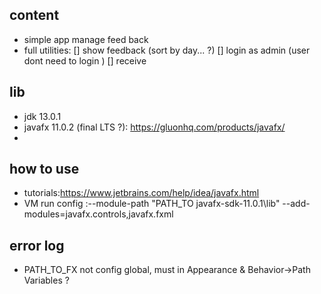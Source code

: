 ## content
- simple app manage feed back 
- full utilities:
[] show feedback (sort by day... ?)
[] login as admin (user dont need to login )
[] receive 

## lib 
- jdk 13.0.1
- javafx 11.0.2 (final LTS ?): https://gluonhq.com/products/javafx/
- 

## how to use 
- tutorials:https://www.jetbrains.com/help/idea/javafx.html
- VM run config :--module-path "PATH_TO javafx-sdk-11.0.1\lib" --add-modules=javafx.controls,javafx.fxml

## error log 
- PATH_TO_FX not config global, must in Appearance & Behavior->Path Variables ?